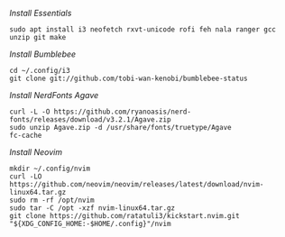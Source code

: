 *Install Essentials*
```
sudo apt install i3 neofetch rxvt-unicode rofi feh nala ranger gcc unzip git make
```

*Install Bumblebee*
```
cd ~/.config/i3
git clone git://github.com/tobi-wan-kenobi/bumblebee-status
```

*Install NerdFonts Agave*
```
curl -L -O https://github.com/ryanoasis/nerd-fonts/releases/download/v3.2.1/Agave.zip
sudo unzip Agave.zip -d /usr/share/fonts/truetype/Agave
fc-cache
```

*Install Neovim*
```
mkdir ~/.config/nvim
curl -LO https://github.com/neovim/neovim/releases/latest/download/nvim-linux64.tar.gz
sudo rm -rf /opt/nvim
sudo tar -C /opt -xzf nvim-linux64.tar.gz
git clone https://github.com/ratatuli3/kickstart.nvim.git "${XDG_CONFIG_HOME:-$HOME/.config}"/nvim
```
